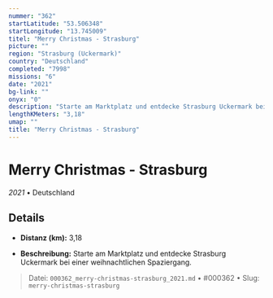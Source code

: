 ```yaml
---
nummer: "362"
startLatitude: "53.506348"
startLongitude: "13.745009"
titel: "Merry Christmas - Strasburg"
picture: ""
region: "Strasburg (Uckermark)"
country: "Deutschland"
completed: "7998"
missions: "6"
date: "2021"
bg-link: ""
onyx: "0"
description: "Starte am Marktplatz und entdecke Strasburg Uckermark bei einer weihnachtlichen Spaziergang."
lengthKMeters: "3,18"
umap: ""
title: "Merry Christmas - Strasburg"
---
```

# Merry Christmas - Strasburg

*2021* • Deutschland



## Details
- **Distanz (km):** 3,18



- **Beschreibung:** Starte am Marktplatz und entdecke Strasburg Uckermark bei einer weihnachtlichen Spaziergang.



> Datei: `000362_merry-christmas-strasburg_2021.md` • #000362 • Slug: `merry-christmas-strasburg`
